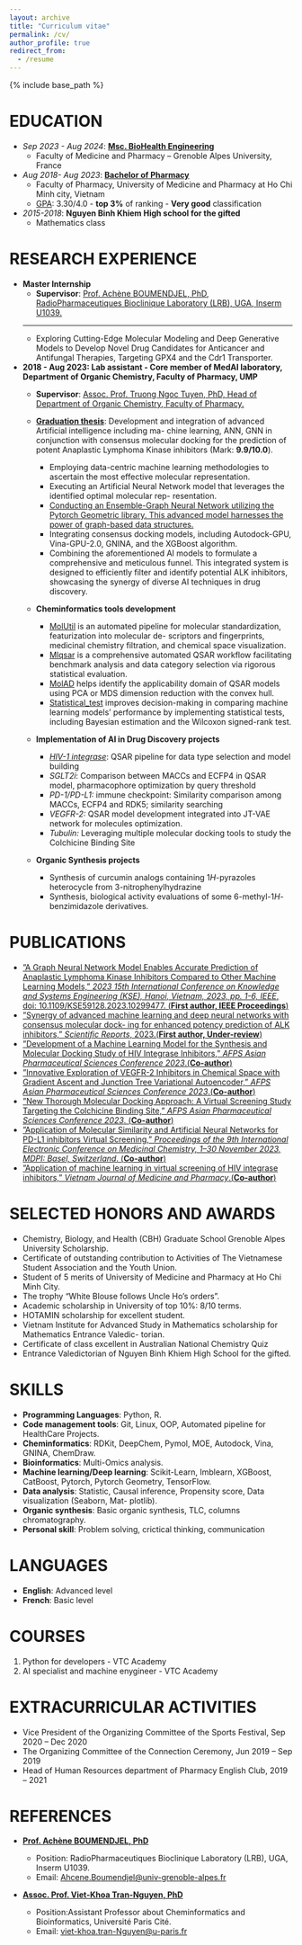 ```yaml
---
layout: archive
title: "Curriculum vitae"
permalink: /cv/
author_profile: true
redirect_from:
  - /resume
---
```


{% include base_path %}

EDUCATION
======
* *Sep 2023 - Aug 2024*: [**Msc. BioHealth Engineering**](https://trinhthechuong.github.io/files/Scolarite.pdf)
  * Faculty of Medicine and Pharmacy – Grenoble Alpes University, France
* *Aug 2018- Aug 2023*: [**Bachelor of Pharmacy**](https://trinhthechuong.github.io/files/Phamarcy.pdf)
  * Faculty of Pharmacy, University of Medicine and Pharmacy at Ho Chi Minh city, Vietnam
  * [GPA](https://trinhthechuong.github.io/files/transcript.pdf): 3.30/4.0 - **top 3%** of ranking - **Very good** classification
* *2015-2018*: **Nguyen Binh Khiem High school for the gifted**
  * Mathematics class

RESEARCH EXPERIENCE
======
* **Master Internship**
  * **Supervisor**: [Prof. Achène BOUMENDJEL, PhD, RadioPharmaceutiques Bioclinique Laboratory (LRB), UGA, Inserm U1039.](https://www.researchgate.net/profile/Ahcene-Boumendjel)
  * **
  * Exploring Cutting-Edge Molecular Modeling and Deep Generative Models to Develop Novel Drug Candidates for Anticancer and Antifungal Therapies, Targeting GPX4 and the Cdr1 Transporter.
* **2018 - Aug 2023: Lab assistant - Core member of MedAI laboratory, Department of Organic Chemistry, Faculty of Pharmacy, UMP**
  * **Supervisor**: [Assoc. Prof. Truong Ngoc Tuyen, PhD, Head of Department of Organic Chemistry, Faculty of Pharmacy.](http://uphcm.edu.vn/emplinfo.aspx?EmplCode=truongngoctuyen)
  * [**Graduation thesis**](https://trinhthechuong.github.io/project/1_iALK_insilico/): Development and integration of advanced Artificial intelligence including ma- chine learning, ANN, GNN in conjunction with consensus molecular docking for the prediction of potent Anaplastic Lymphoma Kinase inhibitors (Mark: **9.9/10.0**).
    * Employing data-centric machine learning methodologies to ascertain the most effective molecular representation.
    * Executing an Artificial Neural Network model that leverages the identified optimal molecular rep- resentation.
    * [Conducting an Ensemble-Graph Neural Network utilizing the Pytorch Geometric library. This advanced model harnesses the power of graph-based data structures.](https://trinhthechuong.github.io/project/2_iALK_GNN/)
    * Integrating consensus docking models, including Autodock-GPU, Vina-GPU-2.0, GNINA, and the XGBoost algorithm.
    * Combining the aforementioned AI models to formulate a comprehensive and meticulous funnel. This integrated system is designed to efficiently filter and identify potential ALK inhibitors, showcasing the synergy of diverse AI techniques in drug discovery.
  * **Cheminformatics tools development**
    * [MolUtil](https://github.com/TieuLongPhan/MolUtil) is an automated pipeline for molecular standardization, featurization into molecular de- scriptors and fingerprints, medicinal chemistry filtration, and chemical space visualization.
    * [Mlqsar](https://github.com/TieuLongPhan/mlqsar) is a comprehensive automated QSAR workflow facilitating benchmark analysis and data category selection via rigorous statistical evaluation.
    * [MolAD](https://github.com/trinhthechuong/Applicability-domain) helps identify the applicability domain of QSAR models using PCA or MDS dimension reduction with the convex hull.
    * [Statistical_test](https://github.com/trinhthechuong/Compared_performane) improves decision-making in comparing machine learning models’ performance by implementing statistical tests, including Bayesian estimation and the Wilcoxon signed-rank test.

  * **Implementation of AI in Drug Discovery projects**
    * *[HIV-1 integrase](https://github.com/TieuLongPhan/HIV_IN_QSAR)*: QSAR pipeline for data type selection and model building
    * *SGLT2i*: Comparison between MACCs and ECFP4 in QSAR model, pharmacophore optimization by query threshold 
    * *PD-1/PD-L1:* immune checkpoint: Similarity comparison among MACCs, ECFP4 and RDK5; similarity searching
    * *VEGFR-2:* QSAR model development integrated into JT-VAE network for molecules optimization.
    * *Tubulin:* Leveraging multiple molecular docking tools to study the Colchicine Binding Site
  * **Organic Synthesis projects**
    * Synthesis of curcumin analogs containing 1*H*-pyrazoles heterocycle from 3-nitrophenylhydrazine
    * Synthesis, biological activity evaluations of some 6-methyl-1*H*-benzimidazole derivatives. 

PUBLICATIONS
=======
  * [”A Graph Neural Network Model Enables Accurate Prediction of Anaplastic Lymphoma Kinase Inhibitors Compared to Other Machine Learning Models,” *2023 15th International Conference on Knowledge and Systems Engineering (KSE), Hanoi, Vietnam, 2023, pp. 1-6, IEEE*, doi: 10.1109/KSE59128.2023.10299477. (**First author, IEEE Proceedings**)](https://ieeexplore.ieee.org/abstract/document/10299477)
  * [”Synergy of advanced machine learning and deep neural networks with consensus molecular dock- ing for enhanced potency prediction of ALK inhibitors,” *Scientific Reports*, 2023.(**First author, Under-review**)](../_proẹct/1_iALK_insilico.md)
  * [”Development of a Machine Learning Model for the Synthesis and Molecular Docking Study of HIV Integrase Inhibitors,” *AFPS Asian Pharmaceutical Sciences Conference 2023*.(**Co-author**)](https://drive.google.com/file/d/1al7QVsPKpIe9PiewK3uC8_IO_H4BKgga/view?usp=drive_link)
  * [”Innovative Exploration of VEGFR-2 Inhibitors in Chemical Space with Gradient Ascent and Junction Tree Variational Autoencoder,” *AFPS Asian Pharmaceutical Sciences Conference 2023*.(**Co-author**)](https://drive.google.com/file/d/1RncTTvPSVA2X5M1hy-rkN6rs9OrFpxxq/view?usp=drive_link)
  * [”New Thorough Molecular Docking Approach: A Virtual Screening Study Targeting the Colchicine Binding Site,” *AFPS Asian Pharmaceutical Sciences Conference 2023*. (**Co-author**)](https://drive.google.com/file/d/1ucNXF3coehtwGV1cWxNiNI1QDZ9-tDyC/view?usp=drive_link)
  * [”Application of Molecular Similarity and Artificial Neural Networks for PD-L1 inhibitors Virtual Screening,” *Proceedings of the 9th International Electronic Conference on Medicinal Chemistry, 1–30 November 2023, MDPI: Basel, Switzerland*. (**Co-author**)](https://sciforum.net/manuscripts/15790/slides.pdf)
  * [”Application of machine learning in virtual screening of HIV integrase inhibitors,” *Vietnam Journal of Medicine and Pharmacy*.(**Co-author**)](../_publications/2022-07-01-HIV-ML-VJP.md)
  

SELECTED HONORS AND AWARDS
=====
* Chemistry, Biology, and Health (CBH) Graduate School Grenoble Alpes University Scholarship.
* Certificate of outstanding contribution to Activities of The Vietnamese Student Association and the Youth Union.
* Student of 5 merits of University of Medicine and Pharmacy at Ho Chi Minh City.
* The trophy “White Blouse follows Uncle Ho’s orders”.
* Academic scholarship in University of top 10%: 8/10 terms.
* HOTAMIN scholarship for excellent student.
* Vietnam Institute for Advanced Study in Mathematics scholarship for Mathematics Entrance Valedic- torian.
* Certificate of class excellent in Australian National Chemistry Quiz
* Entrance Valedictorian of Nguyen Binh Khiem High School for the gifted.

SKILLS
======
* **Programming Languages**: Python, R.
* **Code management tools**: Git, Linux, OOP, Automated pipeline for HealthCare Projects.
* **Cheminformatics**: RDKit, DeepChem, Pymol, MOE, Autodock, Vina, GNINA, ChemDraw.
* **Bioinformatics**: Multi-Omics analysis.
* **Machine learning/Deep learning**: Scikit-Learn, Imblearn, XGBoost, CatBoost, Pytorch, Pytorch Geometry, TensorFlow.
* **Data analysis**:  Statistic, Causal inference, Propensity score, Data visualization (Seaborn, Mat- plotlib).
* **Organic synthesis**: Basic organic synthesis, TLC, columns chromatography.
* **Personal skill**: Problem solving, crictical thinking, communication

LANGUAGES
======
* **English**: Advanced level
* **French**: Basic level

COURSES
======
1. Python for developers - VTC Academy
2. AI specialist and machine enygineer - VTC Academy

EXTRACURRICULAR ACTIVITIES
=====
* Vice President of the Organizing Committee of the Sports Festival, Sep 2020 – Dec 2020 
* The Organizing Committee of the Connection Ceremony, Jun 2019 – Sep 2019
* Head of Human Resources department of Pharmacy English Club, 2019 – 2021


REFERENCES
======
* [**Prof. Achène BOUMENDJEL, PhD**](https://www.researchgate.net/profile/Ahcene-Boumendjel)
  * Position: RadioPharmaceutiques Bioclinique Laboratory (LRB), UGA, Inserm U1039.
  * Email: [Ahcene.Boumendjel@univ-grenoble-alpes.fr](mailto:Ahcene.Boumendjel@univ-grenoble-alpes.fr)
  

* [**Assoc. Prof. Viet-Khoa Tran-Nguyen, PhD**](https://www.researchgate.net/profile/Viet-Khoa-Tran-Nguyen)
  * Position:Assistant Professor about Cheminformatics and Bioinformatics, Université Paris Cité.
  * Email: [viet-khoa.tran-Nguyen@u-paris.fr](mailto:viet-khoa.tran-Nguyen@u-paris.fr)
  





